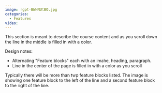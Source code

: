 ```yaml
---
image: rgpt-BWNNUtBO.jpg
categories:
  - Features
video:
---
```

This section is meant to describe the course content and as you scroll down the line in the middle is filled in with a color.

Design notes:
* Alternating "Feature blocks" each with an imahe, heading, paragraph.
* Line in the center of the page is filled in with a color as you scroll

Typically there will be more than twp feature blocks listed. The image is showing one feature block to the left of the line and a second feature block to the right of the line.